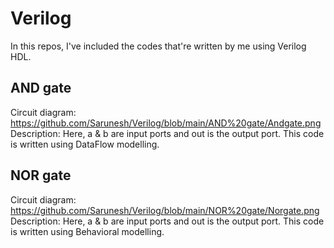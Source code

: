 # Verilog
In this repos, I've included the codes that're written by me using Verilog HDL. 

## AND gate
Circuit diagram: https://github.com/Sarunesh/Verilog/blob/main/AND%20gate/Andgate.png
Description: Here, a & b are input ports and out is the output port. This code is written using DataFlow modelling.

## NOR gate
Circuit diagram: https://github.com/Sarunesh/Verilog/blob/main/NOR%20gate/Norgate.png
Description: Here, a & b are input ports and out is the output port. This code is written using Behavioral modelling.
